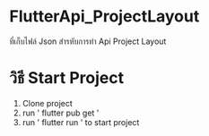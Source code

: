 # FlutterApi_ProjectLayout
ที่เก็บไฟล์ Json สำรหับการทำ Api Project Layout
# วิธี Start Project
1. Clone project 
2. run ' flutter pub get '
3.  run ' flutter run ' to start project
